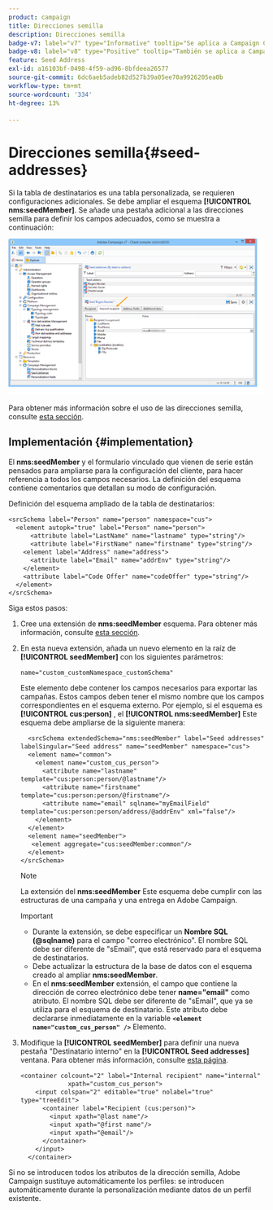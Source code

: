 ```yaml
---
product: campaign
title: Direcciones semilla
description: Direcciones semilla
badge-v7: label="v7" type="Informative" tooltip="Se aplica a Campaign Classic v7"
badge-v8: label="v8" type="Positive" tooltip="También se aplica a Campaign v8"
feature: Seed Address
exl-id: a16103bf-0498-4f59-ad96-8bfdeea26577
source-git-commit: 6dc6aeb5adeb82d527b39a05ee70a9926205ea0b
workflow-type: tm+mt
source-wordcount: '334'
ht-degree: 13%

---
```


# Direcciones semilla{#seed-addresses}



Si la tabla de destinatarios es una tabla personalizada, se requieren configuraciones adicionales. Se debe ampliar el esquema **[!UICONTROL nms:seedMember]**. Se añade una pestaña adicional a las direcciones semilla para definir los campos adecuados, como se muestra a continuación:

![](assets/s_ncs_user_seedlist_new_tab.png)

Para obtener más información sobre el uso de las direcciones semilla, consulte [esta sección](../../delivery/using/about-seed-addresses.md).

## Implementación {#implementation}

El **nms:seedMember** y el formulario vinculado que vienen de serie están pensados para ampliarse para la configuración del cliente, para hacer referencia a todos los campos necesarios. La definición del esquema contiene comentarios que detallan su modo de configuración.

Definición del esquema ampliado de la tabla de destinatarios:

```
<srcSchema label="Person" name="person" namespace="cus">
  <element autopk="true" label="Person" name="person">
      <attribute label="LastName" name="lastname" type="string"/>
      <attribute label="FirstName" name="firstname" type="string"/>
    <element label="Address" name="address">
      <attribute label="Email" name="addrEnv" type="string"/>
    </element>
    <attribute label="Code Offer" name="codeOffer" type="string"/>
  </element>
</srcSchema>
```

Siga estos pasos:

1. Cree una extensión de **nms:seedMember** esquema. Para obtener más información, consulte [esta sección](../../configuration/using/extending-a-schema.md).
1. En esta nueva extensión, añada un nuevo elemento en la raíz de **[!UICONTROL seedMember]** con los siguientes parámetros:

   ```
   name="custom_customNamespace_customSchema"
   ```

   Este elemento debe contener los campos necesarios para exportar las campañas. Estos campos deben tener el mismo nombre que los campos correspondientes en el esquema externo. Por ejemplo, si el esquema es **[!UICONTROL cus:person]** , el **[!UICONTROL nms:seedMember]** Este esquema debe ampliarse de la siguiente manera:

   ```
     <srcSchema extendedSchema="nms:seedMember" label="Seed addresses" labelSingular="Seed address" name="seedMember" namespace="cus">
     <element name="common">
       <element name="custom_cus_person">
         <attribute name="lastname" template="cus:person:person/@lastname"/>
         <attribute name="firstname" template="cus:person:person/@firstname"/>
         <attribute name="email" sqlname="myEmailField" template="cus:person:person/address/@addrEnv" xml="false"/>
       </element>
     </element>
     <element name="seedMember">
      <element aggregate="cus:seedMember:common"/>
     </element>
   </srcSchema>
   ```

   >[!NOTE]
   >
   >La extensión del **nms:seedMember** Este esquema debe cumplir con las estructuras de una campaña y una entrega en Adobe Campaign.

   >[!IMPORTANT]
   >
   >
   >    
   >    
   >    * Durante la extensión, se debe especificar un **Nombre SQL (@sqlname)** para el campo &quot;correo electrónico&quot;. El nombre SQL debe ser diferente de &quot;sEmail&quot;, que está reservado para el esquema de destinatarios.
   >    * Debe actualizar la estructura de la base de datos con el esquema creado al ampliar **nms:seedMember**.
   >    * En el **nms:seedMember** extensión, el campo que contiene la dirección de correo electrónico debe tener **name=&quot;email&quot;** como atributo. El nombre SQL debe ser diferente de &quot;sEmail&quot;, que ya se utiliza para el esquema de destinatario. Este atributo debe declararse inmediatamente en la variable **`<element name="custom_cus_person" />`** Elemento.
   >    
   >

1. Modifique la **[!UICONTROL seedMember]** para definir una nueva pestaña &quot;Destinatario interno&quot; en la **[!UICONTROL Seed addresses]** ventana. Para obtener más información, consulte [esta página](../../configuration/using/form-structure.md).

   ```
   <container colcount="2" label="Internal recipient" name="internal"
                xpath="custom_cus_person">
       <input colspan="2" editable="true" nolabel="true" type="treeEdit">
         <container label="Recipient (cus:person)">
           <input xpath="@last name"/>
           <input xpath="@first name"/>
           <input xpath="@email"/>
         </container>
       </input>
     </container>
   ```

Si no se introducen todos los atributos de la dirección semilla, Adobe Campaign sustituye automáticamente los perfiles: se introducen automáticamente durante la personalización mediante datos de un perfil existente.
